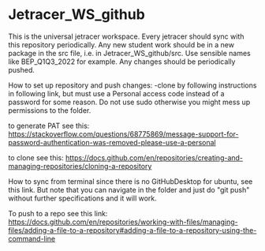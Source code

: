 # Jetracer_WS_github
 This is the universal jetracer workspace. Every jetracer should sync with this repository periodically. Any new student work should be in a new package in the src file, i.e. in Jetracer_WS_github/src. Use sensible names like BEP_Q1Q3_2022 for example. Any changes should be periodically pushed.


How to set up repository and push changes:
-clone by following instructions in following link, but must use a Personal access code instead of a password for some reason. Do not use sudo otherwise you might mess up permissions to the folder.

to generate PAT see this:
https://stackoverflow.com/questions/68775869/message-support-for-password-authentication-was-removed-please-use-a-personal

to clone see this:
https://docs.github.com/en/repositories/creating-and-managing-repositories/cloning-a-repository


How to sync from terminal since there is no GitHubDesktop for ubuntu, see this link. But note that you can navigate in the folder and just do "git push" without further specifications and it will work.

To push to a repo see this link:
https://docs.github.com/en/repositories/working-with-files/managing-files/adding-a-file-to-a-repository#adding-a-file-to-a-repository-using-the-command-line
